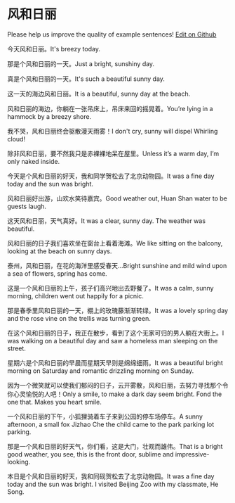 # 风和日丽

Please help us improve the quality of example sentences! [Edit on Github](https://github.com/jiyushe/jiyu-example-sentence-source/blob/main/chinese/fengherili.md)

<p><span class="chinese">今天风和日丽。</span><span class="english">It's breezy today.</span></p>

<p><span class="chinese">那是个风和日丽的一天。</span><span class="english">Just a bright, sunshiny day.</span></p>

<p><span class="chinese">真是个风和日丽的一天。</span><span class="english">It's such a beautiful sunny day.</span></p>

<p><span class="chinese">这一天的海边风和日丽。</span><span class="english">It is a beautiful, sunny day at the beach.</span></p>

<p><span class="chinese">风和日丽的海边，你躺在一张吊床上，吊床来回的摇晃着。</span><span class="english">You’re lying in a hammock by a breezy shore.</span></p>

<p><span class="chinese">我不哭，风和日丽终会驱散漫天雨雾！</span><span class="english">I don't cry, sunny will dispel Whirling cloud!</span></p>

<p><span class="chinese">除非风和日丽，要不然我只是赤裸裸地呆在屋里。</span><span class="english">Unless it’s a warm day, I’m only naked inside.</span></p>

<p><span class="chinese">今天是个风和日丽的好天，我和同学贺松去了北京动物园。</span><span class="english">It was a fine day today and the sun was bright.</span></p>

<p><span class="chinese">风和日丽好出游，山欢水笑待嘉宾。</span><span class="english">Good weather out, Huan Shan water to be guests laugh.</span></p>

<p><span class="chinese">这天风和日丽，天气真好。</span><span class="english">It was a clear, sunny day. The weather was beautiful.</span></p>

<p><span class="chinese">风和日丽的日子我们喜欢坐在窗台上看着海滩。</span><span class="english">We like sitting on the balcony, looking at the beach on sunny days.</span></p>

<p><span class="chinese">泰州，风和日丽，在花的海洋里感受春天…</span><span class="english">Bright sunshine and mild wind upon a sea of flowers, spring has come.</span></p>

<p><span class="chinese">这是一个风和日丽的上午，孩子们高兴地出去野餐了。</span><span class="english">It was a calm, sunny morning, children went out happily for a picnic.</span></p>

<p><span class="chinese">那是春季里风和日丽的一天，棚上的玫瑰藤渐渐转绿。</span><span class="english">It was a lovely spring day and the rose vine on the trellis was turning green.</span></p>

<p><span class="chinese">在这个风和日丽的日子，我正在散步，看到了这个无家可归的男人躺在大街上。</span><span class="english">I was walking on a beautiful day and saw a homeless man sleeping on the street.</span></p>

<p><span class="chinese">星期六是个风和日丽的早晨而星期天早则是绵绵细雨。</span><span class="english">It was a beautiful bright morning on Saturday and romantic drizzling morning on Sunday.</span></p>

<p><span class="chinese">因为一个微笑就可以使我们郁闷的日子，云开雾散，风和日丽，去努力寻找那个令你心灵愉悦的人吧！</span><span class="english">Only a smile, to make a dark day seem bright. Fond the one that. Makes you heart smile.</span></p>

<p><span class="chinese">一个风和日丽的下午，小狐狸骑着车子来到公园的停车场停车。</span><span class="english">A sunny afternoon, a small fox Jizhao Che the child came to the park parking lot parking.</span></p>

<p><span class="chinese">那是一个风和日丽的好天气，你们看，这是大门，壮观而雄伟。</span><span class="english">That is a bright good weather, you see, this is the front door, sublime and impressive-looking.</span></p>

<p><span class="chinese">本日是个风和日丽的好天，我和同砚贺松去了北京动物园。</span><span class="english">It was a fine day today and the sun was bright. I visited Beijing Zoo with my classmate, He Song.</span></p>

